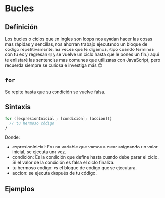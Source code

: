 # Bucles

## Definición

Los bucles o ciclos que en ingles son loops nos ayudan hacer las cosas mas rápidas y sencillas, nos ahorran trabajo ejecutando un bloque de código repetitivamente, las veces que le digamos,
(tipo cuando terminas con tu ex y regresan 🙄 y se vuelve un ciclo hasta que le pones un fin.)
aquí te enlistaré las sentencias mas comunes que utilizaras con JavaScript, pero recuerda siempre se curiosa e investiga más 😉

## `for`
Se repite hasta que su condición se vuelve falsa.

## Sintaxis

```js
for ([expresionInicial]; [condición]; [accion]){
  // tu hermoso código
}
```
Donde: 
* expresionInicial: Es una variable que vamos a crear asignando un valor inicial, se ejecuta una vez.
* condición: Es la condición que define hasta cuando debe parar el ciclo. Si el valor de la condición es falsa el ciclo finaliza.
* tu hermoso codigo: es el bloque de código que se ejecutara.
* accion: se ejecuta después de tu código.

## Ejemplos


